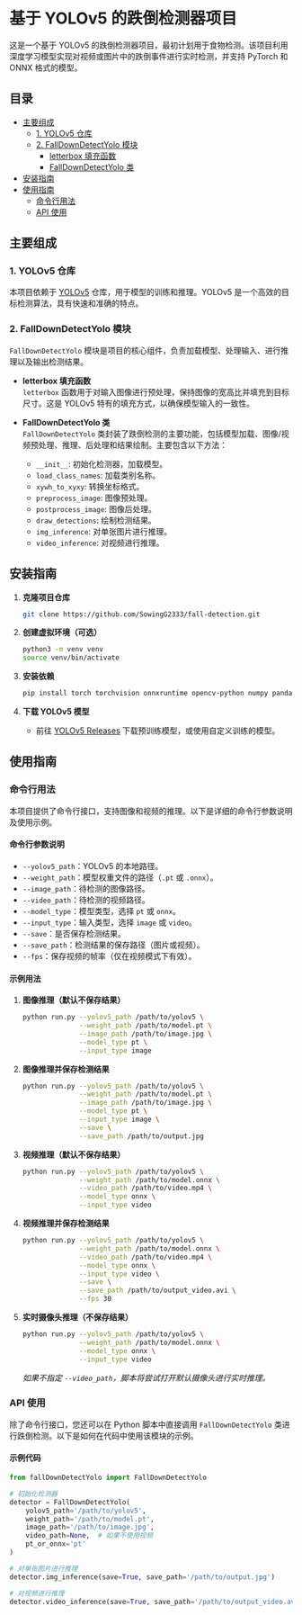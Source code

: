 # 基于 YOLOv5 的跌倒检测器项目

这是一个基于 YOLOv5 的跌倒检测器项目，最初计划用于食物检测。该项目利用深度学习模型实现对视频或图片中的跌倒事件进行实时检测，并支持 PyTorch 和 ONNX 格式的模型。

## 目录

- [主要组成](#主要组成)
  - [1. YOLOv5 仓库](#1-yolov5-仓库)
  - [2. FallDownDetectYolo 模块](#2-falldowndetectyolo-模块)
    - [letterbox 填充函数](#letterbox-填充函数)
    - [FallDownDetectYolo 类](#falldowndetectyolo-类)
- [安装指南](#安装指南)
- [使用指南](#使用指南)
  - [命令行用法](#命令行用法)
  - [API 使用](#api-使用)
  
## 主要组成

### 1. YOLOv5 仓库

本项目依赖于 [YOLOv5](https://github.com/ultralytics/yolov5) 仓库，用于模型的训练和推理。YOLOv5 是一个高效的目标检测算法，具有快速和准确的特点。

### 2. FallDownDetectYolo 模块

`FallDownDetectYolo` 模块是项目的核心组件，负责加载模型、处理输入、进行推理以及输出检测结果。

- **letterbox 填充函数**  
  `letterbox` 函数用于对输入图像进行预处理，保持图像的宽高比并填充到目标尺寸。这是 YOLOv5 特有的填充方式，以确保模型输入的一致性。  

- **FallDownDetectYolo 类**  
  `FallDownDetectYolo` 类封装了跌倒检测的主要功能，包括模型加载、图像/视频预处理、推理、后处理和结果绘制。主要包含以下方法：
  - `__init__`: 初始化检测器，加载模型。
  - `load_class_names`: 加载类别名称。
  - `xywh_to_xyxy`: 转换坐标格式。
  - `preprocess_image`: 图像预处理。
  - `postprocess_image`: 图像后处理。
  - `draw_detections`: 绘制检测结果。
  - `img_inference`: 对单张图片进行推理。
  - `video_inference`: 对视频进行推理。

## 安装指南

1. **克隆项目仓库**

    ```bash
    git clone https://github.com/SowingG2333/fall-detection.git
    ```

2. **创建虚拟环境（可选）**

    ```bash
    python3 -m venv venv
    source venv/bin/activate
    ```

3. **安装依赖**
   
    ```bash
    pip install torch torchvision onnxruntime opencv-python numpy pandas argparse
    ```

4. **下载 YOLOv5 模型**

    - 前往 [YOLOv5 Releases](https://github.com/ultralytics/yolov5/releases) 下载预训练模型，或使用自定义训练的模型。

## 使用指南

### 命令行用法

本项目提供了命令行接口，支持图像和视频的推理。以下是详细的命令行参数说明及使用示例。

#### 命令行参数说明

- `--yolov5_path`：YOLOv5 的本地路径。
- `--weight_path`：模型权重文件的路径（`.pt` 或 `.onnx`）。
- `--image_path`：待检测的图像路径。
- `--video_path`：待检测的视频路径。
- `--model_type`：模型类型，选择 `pt` 或 `onnx`。
- `--input_type`：输入类型，选择 `image` 或 `video`。
- `--save`：是否保存检测结果。
- `--save_path`：检测结果的保存路径（图片或视频）。
- `--fps`：保存视频的帧率（仅在视频模式下有效）。

#### 示例用法

1. **图像推理（默认不保存结果）**

    ```bash
    python run.py --yolov5_path /path/to/yolov5 \
                  --weight_path /path/to/model.pt \
                  --image_path /path/to/image.jpg \
                  --model_type pt \
                  --input_type image
    ```

2. **图像推理并保存检测结果**

    ```bash
    python run.py --yolov5_path /path/to/yolov5 \
                  --weight_path /path/to/model.pt \
                  --image_path /path/to/image.jpg \
                  --model_type pt \
                  --input_type image \
                  --save \
                  --save_path /path/to/output.jpg
    ```

3. **视频推理（默认不保存结果）**

    ```bash
    python run.py --yolov5_path /path/to/yolov5 \
                  --weight_path /path/to/model.onnx \
                  --video_path /path/to/video.mp4 \
                  --model_type onnx \
                  --input_type video
    ```

4. **视频推理并保存检测结果**

    ```bash
    python run.py --yolov5_path /path/to/yolov5 \
                  --weight_path /path/to/model.onnx \
                  --video_path /path/to/video.mp4 \
                  --model_type onnx \
                  --input_type video \
                  --save \
                  --save_path /path/to/output_video.avi \
                  --fps 30
    ```

5. **实时摄像头推理（不保存结果）**

    ```bash
    python run.py --yolov5_path /path/to/yolov5 \
                  --weight_path /path/to/model.onnx \
                  --model_type onnx \
                  --input_type video
    ```

    *如果不指定 `--video_path`，脚本将尝试打开默认摄像头进行实时推理。*

### API 使用

除了命令行接口，您还可以在 Python 脚本中直接调用 `FallDownDetectYolo` 类进行跌倒检测。以下是如何在代码中使用该模块的示例。

#### 示例代码

```python
from fallDownDetectYolo import FallDownDetectYolo

# 初始化检测器
detector = FallDownDetectYolo(
    yolov5_path='/path/to/yolov5',
    weight_path='/path/to/model.pt',
    image_path='/path/to/image.jpg',
    video_path=None,  # 如果不使用视频
    pt_or_onnx='pt'
)

# 对单张图片进行推理
detector.img_inference(save=True, save_path='/path/to/output.jpg')

# 对视频进行推理
detector.video_inference(save=True, save_path='/path/to/output_video.avi', fps=30)
```
